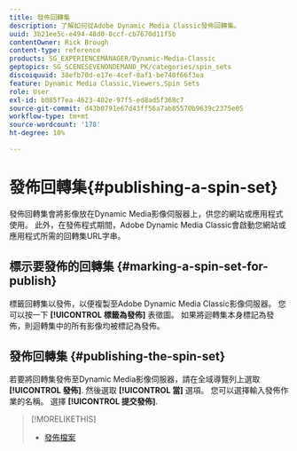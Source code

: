 ```yaml
---
title: 發佈回轉集
description: 了解如何從Adobe Dynamic Media Classic發佈回轉集。
uuid: 3b21ee5c-e494-48d0-8ccf-cb7670d11f5b
contentOwner: Rick Brough
content-type: reference
products: SG_EXPERIENCEMANAGER/Dynamic-Media-Classic
geptopics: SG_SCENESEVENONDEMAND_PK/categories/spin_sets
discoiquuid: 38efb70d-e17e-4cef-8af1-be748f66f3ea
feature: Dynamic Media Classic,Viewers,Spin Sets
role: User
exl-id: b085f7ea-4623-402e-97f5-ed8ad5f368c7
source-git-commit: d43b0791e67d43ff56a7ab85570b9639c2375e05
workflow-type: tm+mt
source-wordcount: '178'
ht-degree: 10%

---
```


# 發佈回轉集{#publishing-a-spin-set}

發佈回轉集會將影像放在Dynamic Media影像伺服器上，供您的網站或應用程式使用。 此外，在發佈程式期間，Adobe Dynamic Media Classic會啟動您網站或應用程式所需的回轉集URL字串。

## 標示要發佈的回轉集 {#marking-a-spin-set-for-publish}

標籤回轉集以發佈，以便複製至Adobe Dynamic Media Classic影像伺服器。 您可以按一下 **[!UICONTROL 標籤為發佈]** 表徵圖。 如果將迴轉集本身標記為發佈，則迴轉集中的所有影像均被標記為發佈。

## 發佈回轉集 {#publishing-the-spin-set}

若要將回轉集發佈至Dynamic Media影像伺服器，請在全域導覽列上選取 **[!UICONTROL 發佈]**. 然後選取 **[!UICONTROL 當]** 選項。 您可以選擇輸入發佈作業的名稱。 選擇 **[!UICONTROL 提交發佈]**.

>[!MORELIKETHIS]
>
>* [發佈檔案](publishing-files.md#publishing_files)


